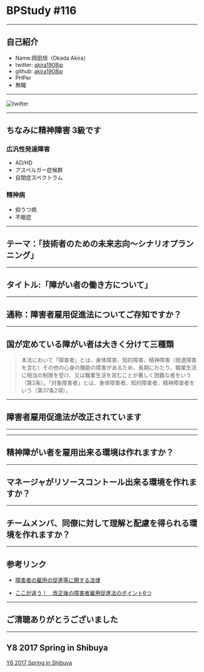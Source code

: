 # BPStudy #116

---

## 自己紹介

* Name:岡田旭（Okada Akira）
* twitter: [akira1908jp](https://twitter.com/akira1908jp)
* github: [akira1908jp](https://github.com/akira1908jp)
* PHPer
* 無職

---

![twitter](https://xwnx4q-dm2305.files.1drv.com/y4mz27CKiRS37Pe1Xtt-i3EdfU9Lj6EKo1LM-xUeG1bVARoFh97FvFAwQbW0S9RFZLi56EdL6nhis85EQrTDOQbjbip8HzHKy2cn_TsQ472qWTJfs4jFOOrTmL42DKv63C71YSiwlVmjoya1kcxOZVcC8J2oI1nO4uqPK0-iRFHnqQjjNNJR_4J5jeAYA6aNUyqeALSWMhdlOubRdCosnzTyw?width=660&height=660&cropmode=none)
　

---

## ちなみに精神障害 3級です

### 広汎性発達障害

* AD/HD
* アスペルガー症候群
* 自閉症スペクトラム

### 精神病

* 抑うつ病
* 不眠症

---

## テーマ：「技術者のための未来志向〜シナリオプランニング」


---

## タイトル:「障がい者の働き方について」

---

## 通称：障害者雇用促進法についてご存知ですか？

---

## 国が定めている障がい者は大きく分けて三種類

>本法において「障害者」とは、身体障害、知的障害、精神障害（発達障害を含む）その他の心身の機能の障害があるため、長期にわたり、職業生活に相当の制限を受け、又は職業生活を営むことが著しく困難な者をいう（第2条）。「対象障害者」とは、身体障害者、知的障害者、精神障害者をいう（第37条2項）。


---

## 障害者雇用促進法が改正されています

---


---

## 精神障がい者を雇用出来る環境は作れますか？

---

## マネージャがリソースコントール出来る環境を作れますか？

---

## チームメンバ、同僚に対して理解と配慮を得られる環境を作れますか？

---

## 参考リンク

- [障害者の雇用の促進等に関する法律](https://ja.wikipedia.org/wiki/%E9%9A%9C%E5%AE%B3%E8%80%85%E3%81%AE%E9%9B%87%E7%94%A8%E3%81%AE%E4%BF%83%E9%80%B2%E7%AD%89%E3%81%AB%E9%96%A2%E3%81%99%E3%82%8B%E6%B3%95%E5%BE%8B)

- [ここが違う！　改正後の障害者雇用促進法のポイント6つ](https://www.icare.jpn.com/6point_of_handicapped-persons_employment_promotion_law/)

---

## ご清聴ありがとうございました

---

## Y8 2017 Spring in Shibuya

[Y8 2017 Spring in Shibuya](http://y8-2017-spring.hachiojipm.org/)
